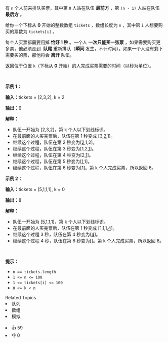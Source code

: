 <p>有 <code>n</code> 个人前来排队买票，其中第 <code>0</code> 人站在队伍 <strong>最前方</strong> ，第 <code>(n - 1)</code> 人站在队伍 <strong>最后方</strong> 。</p>

<p>给你一个下标从 <strong>0</strong> 开始的整数数组 <code>tickets</code> ，数组长度为 <code>n</code> ，其中第 <code>i</code> 人想要购买的票数为 <code>tickets[i]</code> 。</p>

<p>每个人买票都需要用掉 <strong>恰好 1 秒</strong> 。一个人 <strong>一次只能买一张票</strong> ，如果需要购买更多票，他必须走到&nbsp; <strong>队尾</strong> 重新排队（<strong>瞬间 </strong>发生，不计时间）。如果一个人没有剩下需要买的票，那他将会 <strong>离开</strong> 队伍。</p>

<p>返回位于位置 <code>k</code>（下标从 <strong>0</strong> 开始）的人完成买票需要的时间（以秒为单位）。</p>

<p>&nbsp;</p>

<p><strong>示例 1：</strong></p>

<div class="example-block"> 
 <p><strong>输入：</strong>tickets = [2,3,2], k = 2</p> 
</div>

<p><strong>输出：</strong>6</p>

<p><strong>解释：</strong></p>

<ul> 
 <li>队伍一开始为 [2,3,2]，第 k 个人以下划线标识。</li> 
 <li>在最前面的人买完票后，队伍在第 1 秒变成 [3,<u>2</u>,1]。</li> 
 <li>继续这个过程，队伍在第 2 秒变为[<u>2</u>,1,2]。</li> 
 <li>继续这个过程，队伍在第 3 秒变为[1,2,<u>1</u>]。</li> 
 <li>继续这个过程，队伍在第 4 秒变为[2,<u>1</u>]。</li> 
 <li>继续这个过程，队伍在第 5 秒变为[<u>1</u>,1]。</li> 
 <li>继续这个过程，队伍在第 6 秒变为[1]。第 k 个人完成买票，所以返回 6。</li> 
</ul>

<p><strong>示例 2：</strong></p>

<div class="example-block"> 
 <p><strong>输入：</strong>tickets = [5,1,1,1], k = 0</p> 
</div>

<p><strong>输出：</strong>8</p>

<p><strong>解释：</strong></p>

<ul> 
 <li>队伍一开始为 [<u>5</u>,1,1,1]，第 k 个人以下划线标识。</li> 
 <li>在最前面的人买完票后，队伍在第 1 秒变成 [1,1,1,<u>4</u>]。</li> 
 <li>继续这个过程 3 秒，队伍在第 4&nbsp;秒变为[<u>4</u>]。</li> 
 <li>继续这个过程 4 秒，队伍在第 8&nbsp;秒变为[]。第 k 个人完成买票，所以返回 8。</li> 
</ul>

<p>&nbsp;</p>

<p><strong>提示：</strong></p>

<ul> 
 <li><code>n == tickets.length</code></li> 
 <li><code>1 &lt;= n &lt;= 100</code></li> 
 <li><code>1 &lt;= tickets[i] &lt;= 100</code></li> 
 <li><code>0 &lt;= k &lt; n</code></li> 
</ul>

<div><div>Related Topics</div><div><li>队列</li><li>数组</li><li>模拟</li></div></div><br><div><li>👍 59</li><li>👎 0</li></div>
